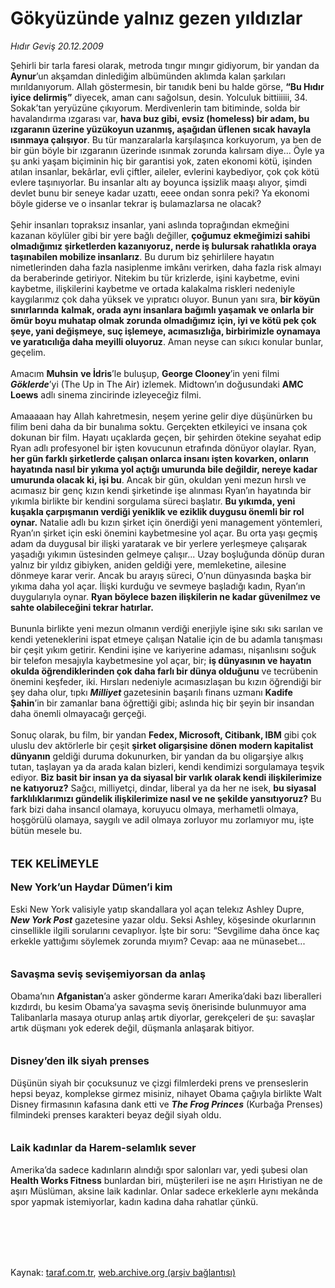 # Gökyüzünde yalnız gezen yıldızlar

*Hıdır Geviş 20.12.2009*

<div class="taraf_structure_2col_1zq">
<div class="margen_n">



 <p>Şehirli bir tarla faresi olarak, metroda tıngır mıngır gidiyorum, bir yandan da <b>Aynur</b>’un akşamdan dinlediğim albümünden aklımda kalan şarkıları mırıldanıyorum. Allah göstermesin, bir tanıdık beni bu halde görse, <b>“Bu Hıdır iyice delirmiş”</b> diyecek, aman canı sağolsun, desin. Yolculuk bittiiiiii, 34. Sokak’tan yeryüzüne çıkıyorum. Merdivenlerin tam bitiminde, solda bir havalandırma ızgarası var, <b>hava buz gibi, evsiz (homeless) bir adam, bu ızgaranın üzerine yüzükoyun uzanmış, aşağıdan üflenen sıcak havayla ısınmaya çalışıyor</b>. Bu tür manzaralarla karşılaşınca korkuyorum, ya ben de bir gün böyle bir ızgaranın üzerinde ısınmak zorunda kalırsam diye... Öyle ya şu anki yaşam biçiminin hiç bir garantisi yok, zaten ekonomi kötü, işinden atılan insanlar, bekârlar, evli çiftler, aileler, evlerini kaybediyor, çok çok kötü evlere taşınıyorlar. Bu insanlar altı ay boyunca işsizlik maaşı alıyor, şimdi devlet bunu bir seneye kadar uzattı, eeee ondan sonra peki? Ya ekonomi böyle giderse ve o insanlar tekrar iş bulamazlarsa ne olacak? <br/><br/>Şehir insanları topraksız insanlar, yani aslında toprağından ekmeğini kazanan köylüler gibi bir yere bağlı değiller, <b>çoğumuz ekmeğimizi sahibi olmadığımız şirketlerden kazanıyoruz, nerde iş bulursak rahatlıkla oraya taşınabilen mobilize insanlarız</b>. Bu durum biz şehirlilere hayatın nimetlerinden daha fazla nasiplenme imkânı verirken, daha fazla risk almayı da beraberinde getiriyor. Nitekim bu tür krizlerde, işini kaybetme, evini kaybetme, ilişkilerini kaybetme ve ortada kalakalma riskleri nedeniyle kaygılarımız çok daha yüksek ve yıpratıcı oluyor. Bunun yanı sıra, <b>bir köyün sınırlarında</b> <b>kalmak, orada aynı insanlara bağımlı yaşamak ve onlarla bir ömür boyu muhatap olmak zorunda olmadığımız için, iyi ve kötü pek çok şeye, yani değişmeye, suç işlemeye, acımasızlığa, birbirimizle oynamaya ve yaratıcılığa daha meyilli oluyoruz</b>. Aman neyse can sıkıcı konular bunlar, geçelim. <br/><br/>Amacım <b>Muhsin</b> <b>ve İdris</b>’le buluşup, <b>George Clooney</b>’in yeni filmi <b><i>Göklerde</i></b>’yi (The Up in The Air) izlemek. Midtown’ın doğusundaki <b>AMC Loews</b> adlı sinema zincirinde izleyeceğiz filmi. <br/><br/>Amaaaaan hay Allah kahretmesin, neşem yerine gelir diye düşünürken bu filim beni daha da bir bunalıma soktu. Gerçekten etkileyici ve insana çok dokunan bir film. Hayatı uçaklarda geçen, bir şehirden ötekine seyahat edip Ryan adlı profesyonel bir işten kovucunun etrafında dönüyor olaylar. Ryan, <b>her gün farklı şirketlerde çalışan onlarca insanı işten kovarken, onların hayatında nasıl bir yıkıma yol açtığı umurunda bile değildir, nereye kadar umurunda olacak ki, işi bu</b>. Ancak bir gün, okuldan yeni mezun hırslı ve acımasız bir genç kızın kendi şirketinde işe alınması Ryan’ın hayatında bir yıkımla birlikte bir kendini sorgulama süreci başlatır. <b>Bu yıkımda, yeni kuşakla çarpışmanın verdiği yeniklik ve eziklik duygusu önemli bir rol oynar.</b> Natalie adlı bu kızın şirket için önerdiği yeni management yöntemleri, Ryan’ın şirket için eski önemini kaybetmesine yol açar. Bu orta yaşı geçmiş adam da duygusal bir ilişki yaratarak ve bir yerlere yerleşmeye çalışarak yaşadığı yıkımın üstesinden gelmeye çalışır... Uzay boşluğunda dönüp duran yalnız bir yıldız gibiyken, aniden geldiği yere, memleketine, ailesine dönmeye karar verir. Ancak bu arayış süreci, O’nun dünyasında başka bir yıkıma daha yol açar. İlişki kurduğu ve sevmeye başladığı kadın, Ryan’ın duygularıyla oynar. <b>Ryan böylece bazen ilişkilerin ne kadar güvenilmez ve sahte olabileceğini tekrar hatırlar.</b> <br/><br/>Bununla birlikte yeni mezun olmanın verdiği enerjiyle işine sıkı sıkı sarılan ve kendi yeteneklerini ispat etmeye çalışan Natalie için de bu adamla tanışması bir çeşit yıkım getirir. Kendini işine ve kariyerine adaması, nişanlısını soğuk bir telefon mesajıyla kaybetmesine yol açar, bir; <b>iş dünyasının ve hayatın okulda öğrendiklerinden çok daha farlı bir dünya olduğunu</b> ve tecrübenin önemini keşfeder, iki. Hırsları nedeniyle acımasızlaşan bu kızın öğrendiği bir şey daha olur, tıpkı <b><i>Milliyet</i> </b>gazetesinin başarılı finans uzmanı <b>Kadife Şahin</b>’in bir zamanlar bana öğrettiği gibi; aslında hiç bir şeyin bir insandan daha önemli olmayacağı gerçeği. <br/><br/>Sonuç olarak, bu film, bir yandan <b>Fedex, Microsoft, Citibank, IBM</b> gibi çok uluslu dev aktörlerle bir çeşit <b>şirket oligarşisine dönen modern kapitalist dünyanın</b> geldiği duruma dokunurken, bir yandan da bu oligarşiye alkış tutan, taşlayan ya da arada kalan bizleri, kendi kendimizi sorgulamaya teşvik ediyor. <b>Biz basit bir insan ya da siyasal bir varlık olarak kendi ilişkilerimize ne katıyoruz?</b> Sağcı, milliyetçi, dindar, liberal ya da her ne isek, <b>bu siyasal farklılıklarımızı gündelik ilişkilerimize nasıl ve ne şekilde yansıtıyoruz?</b> Bu fark bizi daha insancıl olamaya, koruyucu olmaya, merhametli olmaya, hoşgörülü olamaya, saygılı ve adil olmaya zorluyor mu zorlamıyor mu, işte bütün mesele bu.<b> <br/><br/><br/><font size="4">TEK KELİMEYLE</font> <br/><br/><font size="3">New York’un Haydar Dümen’i kim</font></b> <br/><br/>Eski New York valisiyle yatıp skandallara yol açan telekız Ashley Dupre, <b><i>New York Post</i></b> gazetesine yazar oldu. Seksi Ashley, köşesinde okurlarının cinsellikle ilgili sorularını cevaplıyor. İşte bir soru: “Sevgilime daha önce kaç erkekle yattığımı söylemek zorunda mıyım? Cevap: aaa ne münasebet...<b> <br/><br/><br/><font size="3">Savaşma seviş sevişemiyorsan da anlaş</font></b> <br/><br/>Obama’nın <b>Afganistan</b>’a asker gönderme kararı Amerika’daki bazı liberalleri kızdırdı, bu kesim Obama’ya savaşma seviş önerisinde bulunmuyor ama Talibanlarla masaya oturup anlaş artık diyorlar, gerekçeleri de şu: savaşlar artık düşmanı yok ederek değil, düşmanla anlaşarak bitiyor. <b><br/><br/><br/><font size="3">Disney’den ilk siyah prenses</font></b> <br/><br/>Düşünün siyah bir çocuksunuz ve çizgi filmlerdeki prens ve prenseslerin hepsi beyaz, komplekse girmez misiniz, nihayet Obama çağıyla birlikte Walt Disney firmasının kafasına dank etti ve <b><i>The Frog Princes</i></b> (Kurbağa Prenses) filmindeki prenses karakteri beyaz değil siyah oldu.<b> <br/><br/><br/><font size="3">Laik kadınlar da Harem-selamlık sever</font></b> <br/><br/>Amerika’da sadece kadınların alındığı spor salonları var, yedi şubesi olan <b>Health Works Fitness</b> bunlardan biri, müşterileri ise ne aşırı Hıristiyan ne de aşırı Müslüman, aksine laik kadınlar. Onlar sadece erkeklerle aynı mekânda spor yapmak istemiyorlar, kadın kadına daha rahatlar çünkü.</p>
<br/>
<br/>
<br/>



<br/>


<div id="taraf_not">
</div>

</div>


</div>

Kaynak: [taraf.com.tr](http://www.taraf.com.tr:80/makale/9117.htm), [web.archive.org (arşiv bağlantısı)](http://web.archive.org/web/20100303024451/http://www.taraf.com.tr:80/makale/9117.htm)
